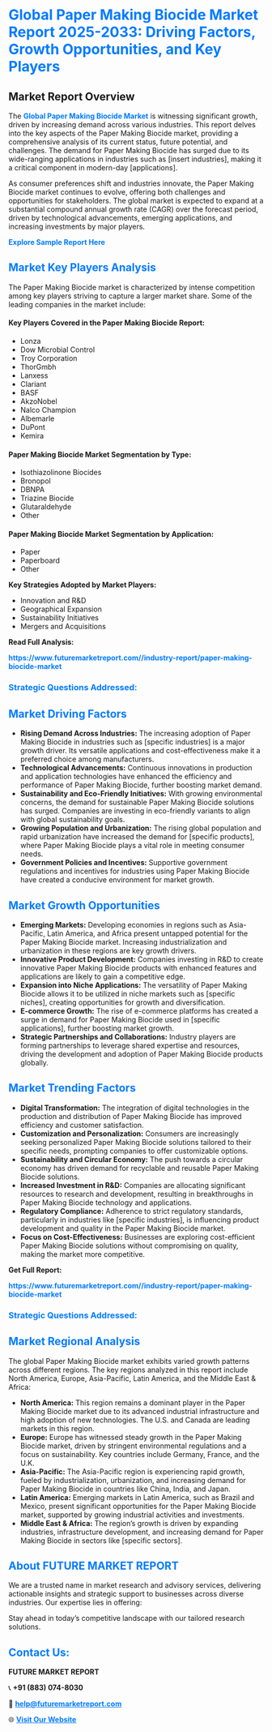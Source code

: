 <h1 style="color: #007BFF;">Global Paper Making Biocide Market Report 2025-2033: Driving Factors, Growth Opportunities, and Key Players</h1>

<section id="overview">
<h2>Market Report Overview</h2>
<p>The <a href="https://www.futuremarketreport.com//industry-report/paper-making-biocide-market" style="color: #007BFF; text-decoration: none;"><strong>Global Paper Making Biocide Market</strong></a> is witnessing significant growth, driven by increasing demand across various industries. This report delves into the key aspects of the Paper Making Biocide market, providing a comprehensive analysis of its current status, future potential, and challenges. The demand for Paper Making Biocide has surged due to its wide-ranging applications in industries such as [insert industries], making it a critical component in modern-day [applications].</p>
<p>As consumer preferences shift and industries innovate, the Paper Making Biocide market continues to evolve, offering both challenges and opportunities for stakeholders. The global market is expected to expand at a substantial compound annual growth rate (CAGR) over the forecast period, driven by technological advancements, emerging applications, and increasing investments by major players.</p>
</section>

<section id="overview">
<p><a href="https://www.futuremarketreport.com//request-sample/reportId=49132" style="color: #007BFF; text-decoration: none;"><strong>Explore Sample Report Here</strong></a></p>
</section>

<section id="key-players">
<h2 style="color: #007BFF;">Market Key Players Analysis</h2>
<p>The Paper Making Biocide market is characterized by intense competition among key players striving to capture a larger market share. Some of the leading companies in the market include:</p>
<h4>Key Players Covered in the Paper Making Biocide Report:</h4>
<ul><li>Lonza</li><li>Dow Microbial Control</li><li>Troy Corporation</li><li>ThorGmbh</li><li>Lanxess</li><li>Clariant</li><li>BASF</li><li>AkzoNobel</li><li>Nalco Champion</li><li>Albemarle</li><li>DuPont</li><li>Kemira</li></ul>
<h4>Paper Making Biocide Market Segmentation by Type:</h4>
<ul><li>Isothiazolinone Biocides</li><li>Bronopol</li><li>DBNPA</li><li>Triazine Biocide</li><li>Glutaraldehyde</li><li>Other</li></ul>

<h4>Paper Making Biocide Market Segmentation by Application:</h4>
<ul><li>Paper</li><li>Paperboard</li><li>Other</li></ul>
<p><strong>Key Strategies Adopted by Market Players:</strong></p>
<ul>
<li>Innovation and R&D</li>
<li>Geographical Expansion</li>
<li>Sustainability Initiatives</li>
<li>Mergers and Acquisitions</li>
</ul>
</section>

<section>
<p><strong>Read Full Analysis: </strong></p><a href="https://www.futuremarketreport.com//industry-report/paper-making-biocide-market" style="color: #007BFF; text-decoration: none;"><strong>https://www.futuremarketreport.com//industry-report/paper-making-biocide-market</strong></a>
<h3 style="color: #007BFF;">Strategic Questions Addressed:</h3>
</section>

<section id="driving-factors">
<h2 style="color: #007BFF;">Market Driving Factors</h2>
<ul>
<li><strong>Rising Demand Across Industries:</strong> The increasing adoption of Paper Making Biocide in industries such as [specific industries] is a major growth driver. Its versatile applications and cost-effectiveness make it a preferred choice among manufacturers.</li>
<li><strong>Technological Advancements:</strong> Continuous innovations in production and application technologies have enhanced the efficiency and performance of Paper Making Biocide, further boosting market demand.</li>
<li><strong>Sustainability and Eco-Friendly Initiatives:</strong> With growing environmental concerns, the demand for sustainable Paper Making Biocide solutions has surged. Companies are investing in eco-friendly variants to align with global sustainability goals.</li>
<li><strong>Growing Population and Urbanization:</strong> The rising global population and rapid urbanization have increased the demand for [specific products], where Paper Making Biocide plays a vital role in meeting consumer needs.</li>
<li><strong>Government Policies and Incentives:</strong> Supportive government regulations and incentives for industries using Paper Making Biocide have created a conducive environment for market growth.</li>
</ul>
</section>

<section id="growth-opportunities">
<h2 style="color: #007BFF;">Market Growth Opportunities</h2>
<ul>
<li><strong>Emerging Markets:</strong> Developing economies in regions such as Asia-Pacific, Latin America, and Africa present untapped potential for the Paper Making Biocide market. Increasing industrialization and urbanization in these regions are key growth drivers.</li>
<li><strong>Innovative Product Development:</strong> Companies investing in R&D to create innovative Paper Making Biocide products with enhanced features and applications are likely to gain a competitive edge.</li>
<li><strong>Expansion into Niche Applications:</strong> The versatility of Paper Making Biocide allows it to be utilized in niche markets such as [specific niches], creating opportunities for growth and diversification.</li>
<li><strong>E-commerce Growth:</strong> The rise of e-commerce platforms has created a surge in demand for Paper Making Biocide used in [specific applications], further boosting market growth.</li>
<li><strong>Strategic Partnerships and Collaborations:</strong> Industry players are forming partnerships to leverage shared expertise and resources, driving the development and adoption of Paper Making Biocide products globally.</li>
</ul>
</section>

<section id="trending-factors">
<h2 style="color: #007BFF;">Market Trending Factors</h2>
<ul>
<li><strong>Digital Transformation:</strong> The integration of digital technologies in the production and distribution of Paper Making Biocide has improved efficiency and customer satisfaction.</li>
<li><strong>Customization and Personalization:</strong> Consumers are increasingly seeking personalized Paper Making Biocide solutions tailored to their specific needs, prompting companies to offer customizable options.</li>
<li><strong>Sustainability and Circular Economy:</strong> The push towards a circular economy has driven demand for recyclable and reusable Paper Making Biocide solutions.</li>
<li><strong>Increased Investment in R&D:</strong> Companies are allocating significant resources to research and development, resulting in breakthroughs in Paper Making Biocide technology and applications.</li>
<li><strong>Regulatory Compliance:</strong> Adherence to strict regulatory standards, particularly in industries like [specific industries], is influencing product development and quality in the Paper Making Biocide market.</li>
<li><strong>Focus on Cost-Effectiveness:</strong> Businesses are exploring cost-efficient Paper Making Biocide solutions without compromising on quality, making the market more competitive.</li>
</ul>
</section>

<section>
<p><strong>Get Full Report: </strong></p><a href="https://www.futuremarketreport.com//industry-report/paper-making-biocide-market" style="color: #007BFF; text-decoration: none;"><strong>https://www.futuremarketreport.com//industry-report/paper-making-biocide-market</strong></a>
<h3 style="color: #007BFF;">Strategic Questions Addressed:</h3>
</section>


<section id="regional-analysis">
<h2 style="color: #007BFF;">Market Regional Analysis</h2>
<p>The global Paper Making Biocide market exhibits varied growth patterns across different regions. The key regions analyzed in this report include North America, Europe, Asia-Pacific, Latin America, and the Middle East & Africa:</p>
<ul>
<li><strong>North America:</strong> This region remains a dominant player in the Paper Making Biocide market due to its advanced industrial infrastructure and high adoption of new technologies. The U.S. and Canada are leading markets in this region.</li>
<li><strong>Europe:</strong> Europe has witnessed steady growth in the Paper Making Biocide market, driven by stringent environmental regulations and a focus on sustainability. Key countries include Germany, France, and the U.K.</li>
<li><strong>Asia-Pacific:</strong> The Asia-Pacific region is experiencing rapid growth, fueled by industrialization, urbanization, and increasing demand for Paper Making Biocide in countries like China, India, and Japan.</li>
<li><strong>Latin America:</strong> Emerging markets in Latin America, such as Brazil and Mexico, present significant opportunities for the Paper Making Biocide market, supported by growing industrial activities and investments.</li>
<li><strong>Middle East & Africa:</strong> The region’s growth is driven by expanding industries, infrastructure development, and increasing demand for Paper Making Biocide in sectors like [specific sectors].</li>
</ul>
</section>

<footer>
<h2 style="color: #007BFF;">About FUTURE MARKET REPORT</h2>
<p>We are a trusted name in market research and advisory services, delivering actionable insights and strategic support to businesses across diverse industries. Our expertise lies in offering:</p>

<p>Stay ahead in today’s competitive landscape with our tailored research solutions.</p>

<h2 style="color: #007BFF;">Contact Us:</h2>
<p><strong>FUTURE MARKET REPORT</strong></p>
<p>📞 <strong>+91 (883) 074-8030</strong></p>
<p>📧 <strong><a href="mailto:help@futuremarketreport.com" style="color: #007BFF;">help@futuremarketreport.com</a></strong></p>
<p>🌐 <strong><a href="https://www.futuremarketreport.com/" style="color: #007BFF;">Visit Our Website</a></strong></p>
</footer>